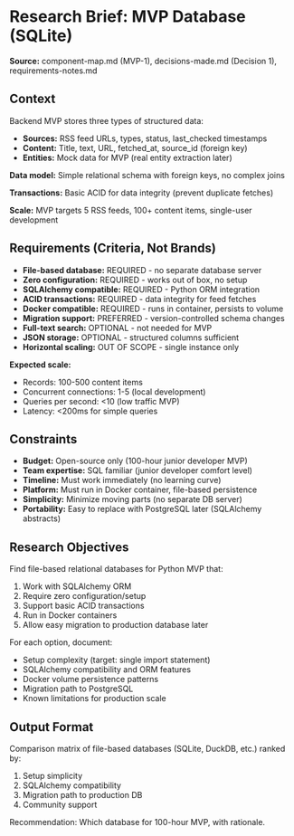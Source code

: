 # Research Brief: MVP Database (SQLite)

**Source:** component-map.md (MVP-1), decisions-made.md (Decision 1), requirements-notes.md

## Context

Backend MVP stores three types of structured data:

- **Sources:** RSS feed URLs, types, status, last_checked timestamps
- **Content:** Title, text, URL, fetched_at, source_id (foreign key)
- **Entities:** Mock data for MVP (real entity extraction later)

**Data model:** Simple relational schema with foreign keys, no complex joins

**Transactions:** Basic ACID for data integrity (prevent duplicate fetches)

**Scale:** MVP targets 5 RSS feeds, 100+ content items, single-user development

## Requirements (Criteria, Not Brands)

- **File-based database:** REQUIRED - no separate database server
- **Zero configuration:** REQUIRED - works out of box, no setup
- **SQLAlchemy compatible:** REQUIRED - Python ORM integration
- **ACID transactions:** REQUIRED - data integrity for feed fetches
- **Docker compatible:** REQUIRED - runs in container, persists to volume
- **Migration support:** PREFERRED - version-controlled schema changes
- **Full-text search:** OPTIONAL - not needed for MVP
- **JSON storage:** OPTIONAL - structured columns sufficient
- **Horizontal scaling:** OUT OF SCOPE - single instance only

**Expected scale:**

- Records: 100-500 content items
- Concurrent connections: 1-5 (local development)
- Queries per second: <10 (low traffic MVP)
- Latency: <200ms for simple queries

## Constraints

- **Budget:** Open-source only (100-hour junior developer MVP)
- **Team expertise:** SQL familiar (junior developer comfort level)
- **Timeline:** Must work immediately (no learning curve)
- **Platform:** Must run in Docker container, file-based persistence
- **Simplicity:** Minimize moving parts (no separate DB server)
- **Portability:** Easy to replace with PostgreSQL later (SQLAlchemy abstracts)

## Research Objectives

Find file-based relational databases for Python MVP that:

1. Work with SQLAlchemy ORM
2. Require zero configuration/setup
3. Support basic ACID transactions
4. Run in Docker containers
5. Allow easy migration to production database later

For each option, document:

- Setup complexity (target: single import statement)
- SQLAlchemy compatibility and ORM features
- Docker volume persistence patterns
- Migration path to PostgreSQL
- Known limitations for production scale

## Output Format

Comparison matrix of file-based databases (SQLite, DuckDB, etc.) ranked by:

1. Setup simplicity
2. SQLAlchemy compatibility
3. Migration path to production DB
4. Community support

Recommendation: Which database for 100-hour MVP, with rationale.
